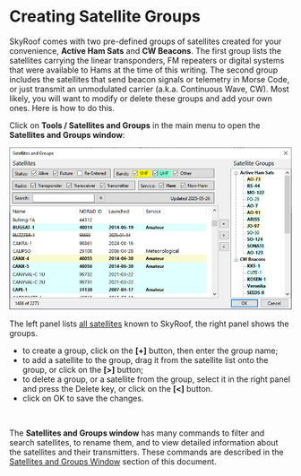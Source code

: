 # Creating Satellite Groups

SkyRoof comes with two pre-defined groups of satellites created for your convenience, **Active Ham Sats** and **CW Beacons**. 
The first group
lists the satellites carrying the linear transponders, FM repeaters or digital systems that were available to Hams
at the time of this writing. The second group includes the satellites that send beacon signals or telemetry in Morse Code,
or just transmit an unmodulated carrier (a.k.a. Continuous Wave, CW). Most likely, you will want to modify or delete these groups
and add your own ones. Here is how to do this.

Click on **Tools / Satellites and Groups** in the main menu to open the **Satellites and Groups window**:

![Satellites and Groups Window](../images/satellites_and_groups.png)

The left panel lists
[all satellites](satellite_data.md)
known to SkyRoof, the right panel shows the groups.

- to create a group, click on the **[+]** button, then enter the group name;
- to add a satellite to the group, drag it from the satellite list onto the group, or click on the **[>]** button;
- to delete a group, or a satellite from the group, select it in the right panel and press the Delete key,
  or click on the **[<]** button.
- click on OK to save the changes.

<br>

The **Satellites and Groups window** has many commands to filter and search satellites, to rename them, and to view
detailed information about the satellites and their transmitters. These commands are described in the
[Satellites and Groups Window](satellites_and_groups_window.md) section of this document.

